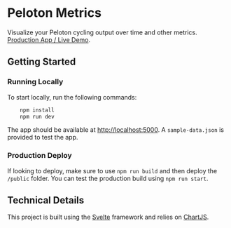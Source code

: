 # Peloton Metrics

Visualize your Peloton cycling output over time and other metrics. [Production App / Live Demo](https://peloton.lutterloh.dev).

## Getting Started

### Running Locally

To start locally, run the following commands:

```bash
    npm install
    npm run dev
```  

The app should be available at [http://localhost:5000](http://localhost:5000). A `sample-data.json` is provided to test the app.

### Production Deploy

If looking to deploy, make sure to use `npm run build` and then deploy the `/public` folder. You can test the production build using `npm run start`.

## Technical Details

This project is built using the [Svelte](https://svelte.dev/) framework and relies on [ChartJS](https://www.chartjs.org/).
